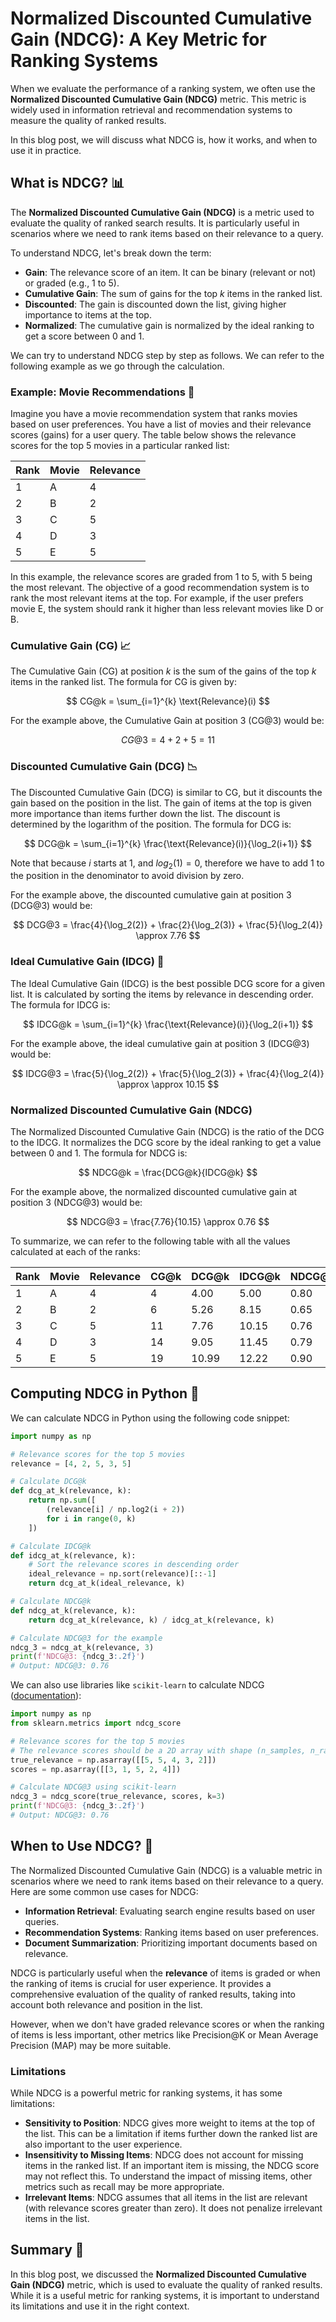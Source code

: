 # Normalized Discounted Cumulative Gain (NDCG): A Key Metric for Ranking Systems

When we evaluate the performance of a ranking system, we often use the **Normalized Discounted Cumulative Gain (NDCG)** metric. This metric is widely used in information retrieval and recommendation systems to measure the quality of ranked results.

In this blog post, we will discuss what NDCG is, how it works, and when to use it in practice.

## What is NDCG? 📊

The **Normalized Discounted Cumulative Gain (NDCG)** is a metric used to evaluate the quality of ranked search results. It is particularly useful in scenarios where we need to rank items based on their relevance to a query.

To understand NDCG, let's break down the term:
- **Gain**: The relevance score of an item. It can be binary (relevant or not) or graded (e.g., 1 to 5).
- **Cumulative Gain**: The sum of gains for the top *k* items in the ranked list.
- **Discounted**: The gain is discounted down the list, giving higher importance to items at the top.
- **Normalized**: The cumulative gain is normalized by the ideal ranking to get a score between 0 and 1.

We can try to understand NDCG step by step as follows. We can refer to the following example as we go through the calculation.

### Example: Movie Recommendations 🎥

Imagine you have a movie recommendation system that ranks movies based on user preferences. You have a list of movies and their relevance scores (gains) for a user query. The table below shows the relevance scores for the top 5 movies in a particular ranked list:

| Rank | Movie | Relevance |
|------|-------|-----------|
| 1    | A     | 4         |
| 2    | B     | 2         |
| 3    | C     | 5         |
| 4    | D     | 3         |
| 5    | E     | 5         |

In this example, the relevance scores are graded from 1 to 5, with 5 being the most relevant. The objective of a good recommendation system is to rank the most relevant items at the top. For example, if the user prefers movie E, the system should rank it higher than less relevant movies like D or B.

### Cumulative Gain (CG) 📈

The Cumulative Gain (CG) at position *k* is the sum of the gains of the top *k* items in the ranked list. The formula for CG is given by:

$$
CG@k = \sum_{i=1}^{k} \text{Relevance}(i)
$$

For the example above, the Cumulative Gain at position 3 (CG@3) would be:

$$
CG@3 = 4 + 2 + 5 = 11
$$

### Discounted Cumulative Gain (DCG) 📉

The Discounted Cumulative Gain (DCG) is similar to CG, but it discounts the gain based on the position in the list. The gain of items at the top is given more importance than items further down the list. The discount is determined by the logarithm of the position. The formula for DCG is:

$$
DCG@k = \sum_{i=1}^{k} \frac{\text{Relevance}(i)}{\log_2(i+1)}
$$

Note that because $i$ starts at 1, and $log_2(1) = 0$, therefore we have to add 1 to the position in the denominator to avoid division by zero.

For the example above, the discounted cumulative gain at position 3 (DCG@3) would be:

$$
DCG@3 = \frac{4}{\log_2(2)} + \frac{2}{\log_2(3)} + \frac{5}{\log_2(4)} \approx 7.76
$$

### Ideal Cumulative Gain (IDCG) 🌟

The Ideal Cumulative Gain (IDCG) is the best possible DCG score for a given list. It is calculated by sorting the items by relevance in descending order. The formula for IDCG is:

$$
IDCG@k = \sum_{i=1}^{k} \frac{\text{Relevance}(i)}{\log_2(i+1)}
$$

For the example above, the ideal cumulative gain at position 3 (IDCG@3) would be:

$$
IDCG@3 = \frac{5}{\log_2(2)} + \frac{5}{\log_2(3)} + \frac{4}{\log_2(4)} \approx \approx 10.15
$$

### Normalized Discounted Cumulative Gain (NDCG)

The Normalized Discounted Cumulative Gain (NDCG) is the ratio of the DCG to the IDCG. It normalizes the DCG score by the ideal ranking to get a value between 0 and 1. The formula for NDCG is:

$$
NDCG@k = \frac{DCG@k}{IDCG@k}
$$

For the example above, the normalized discounted cumulative gain at position 3 (NDCG@3) would be:

$$
NDCG@3 = \frac{7.76}{10.15} \approx 0.76
$$

To summarize, we can refer to the following table with all the values calculated at each of the ranks:

| Rank | Movie | Relevance | CG@k | DCG@k | IDCG@k | NDCG@k |
|------|-------|-----------|------|-------|--------|--------|
| 1    | A     | 4         | 4    | 4.00  | 5.00   | 0.80   |
| 2    | B     | 2         | 6    | 5.26  | 8.15   | 0.65   |
| 3    | C     | 5         | 11   | 7.76  | 10.15  | 0.76   |
| 4    | D     | 3         | 14   | 9.05  | 11.45  | 0.79   |
| 5    | E     | 5         | 19   | 10.99 | 12.22  | 0.90   |

## Computing NDCG in Python 🐍

We can calculate NDCG in Python using the following code snippet:

```python
import numpy as np

# Relevance scores for the top 5 movies
relevance = [4, 2, 5, 3, 5]

# Calculate DCG@k
def dcg_at_k(relevance, k):
    return np.sum([
        (relevance[i] / np.log2(i + 2))
        for i in range(0, k)
    ])

# Calculate IDCG@k
def idcg_at_k(relevance, k):
    # Sort the relevance scores in descending order
    ideal_relevance = np.sort(relevance)[::-1]
    return dcg_at_k(ideal_relevance, k)

# Calculate NDCG@k
def ndcg_at_k(relevance, k):
    return dcg_at_k(relevance, k) / idcg_at_k(relevance, k)

# Calculate NDCG@3 for the example
ndcg_3 = ndcg_at_k(relevance, 3)
print(f'NDCG@3: {ndcg_3:.2f}')
# Output: NDCG@3: 0.76
```

We can also use libraries like `scikit-learn` to calculate NDCG ([documentation](https://scikit-learn.org/1.5/modules/generated/sklearn.metrics.ndcg_score.html)):

```python
import numpy as np
from sklearn.metrics import ndcg_score

# Relevance scores for the top 5 movies
# The relevance scores should be a 2D array with shape (n_samples, n_ranked_items)
true_relevance = np.asarray([[5, 5, 4, 3, 2]])
scores = np.asarray([[3, 1, 5, 2, 4]])

# Calculate NDCG@3 using scikit-learn
ndcg_3 = ndcg_score(true_relevance, scores, k=3)
print(f'NDCG@3: {ndcg_3:.2f}')
# Output: NDCG@3: 0.76
```

## When to Use NDCG? 🤔

The Normalized Discounted Cumulative Gain (NDCG) is a valuable metric in scenarios where we need to rank items based on their relevance to a query. Here are some common use cases for NDCG:

- **Information Retrieval**: Evaluating search engine results based on user queries.
- **Recommendation Systems**: Ranking items based on user preferences.
- **Document Summarization**: Prioritizing important documents based on relevance.

NDCG is particularly useful when the **relevance** of items is graded or when the ranking of items is crucial for user experience. It provides a comprehensive evaluation of the quality of ranked results, taking into account both relevance and position in the list.

However, when we don't have graded relevance scores or when the ranking of items is less important, other metrics like Precision@K or Mean Average Precision (MAP) may be more suitable.

### Limitations

While NDCG is a powerful metric for ranking systems, it has some limitations:

- **Sensitivity to Position**: NDCG gives more weight to items at the top of the list. This can be a limitation if items further down the ranked list are also important to the user experience.
- **Insensitivity to Missing Items**: NDCG does not account for missing items in the ranked list. If an important item is missing, the NDCG score may not reflect this. To understand the impact of missing items, other metrics such as recall may be more appropriate.
- **Irrelevant Items**: NDCG assumes that all items in the list are relevant (with relevance scores greater than zero). It does not penalize irrelevant items in the list.

## Summary 💭

In this blog post, we discussed the **Normalized Discounted Cumulative Gain (NDCG)** metric, which is used to evaluate the quality of ranked results. While it is a useful metric for ranking systems, it is important to understand its limitations and use it in the right context.
